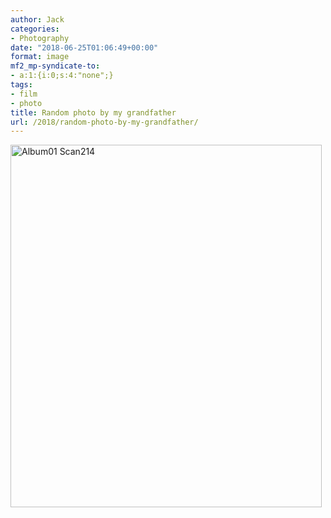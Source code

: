 ```yaml
---
author: Jack
categories:
- Photography
date: "2018-06-25T01:06:49+00:00"
format: image
mf2_mp-syndicate-to:
- a:1:{i:0;s:4:"none";}
tags:
- film
- photo
title: Random photo by my grandfather
url: /2018/random-photo-by-my-grandfather/
---
```

<img title="Album01-Scan214.jpg" src="/img/2018/06/Album01-Scan214.jpg" alt="Album01 Scan214" width="498" height="580" border="0" />
